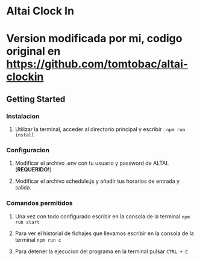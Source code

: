 # Altai Clock In

# Version modificada por mi, codigo original en https://github.com/tomtobac/altai-clockin

## Getting Started

### Instalacion

1. Utilizar la terminal, acceder al directorio principal y escribir : `npm run install`

### Configuracion

1. Modificar el archivo .env con tu usuario y password de ALTAI. (**REQUERIDO!**)

2. Modificar el archivo schedule.js y añadir tus horarios de entrada y salida.

### Comandos permitidos

1. Una vez con todo configurado escribir en la consola de la terminal `npm run start`

2. Para ver el historial de fichajes que llevamos escribir en la consola de la terminal `npm run c`

3. Para detener la ejecucion del programa en la terminal pulsar `CTRL + C`
